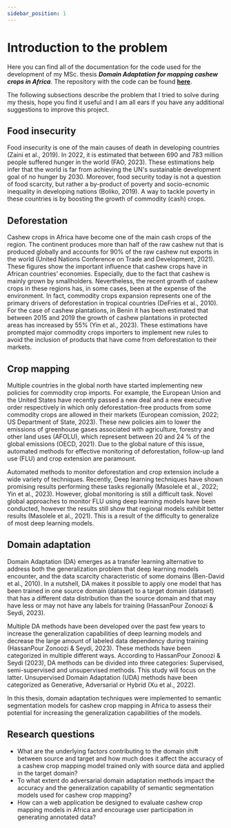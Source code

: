 ```yaml
---
sidebar_position: 1
---
```


# Introduction to the problem

Here you can find all of the documentation for the code used for the development of my MSc. thesis ***Domain Adaptation for mapping cashew crops in Africa***. The repository with the code can be found [**here**](https://github.com/mdominguezd/Thesis_model_training). 

The following subsections describe the problem that I tried to solve during my thesis, hope you find it useful and I am all ears if you have any additional suggestions to improve this project.

## Food insecurity

Food insecurity is one of the main causes of death in developing countries  (Zaini et al., 2019). In 2022, it is estimated that between 690 and 783 million people suffered hunger in the world (FAO, 2023). These estimations help infer that the world is far from achieving the UN's sustainable development goal of no hunger by 2030. Moreover, food security today is not a question of food scarcity, but rather a by-product of poverty and socio-ecnomic inequality in developing nations (Boliko, 2019). A way to tackle poverty in these countries is by boosting the growth of commodity (cash) crops.

## Deforestation

Cashew crops in Africa have become one of the main cash crops of the region. The continent produces more than half of the raw cashew nut that is produced globally and accounts for 90% of the raw cashew nut exports in the world (United Nations Conference on Trade and Development, 2021). These figures show the important influence that cashew crops have in African countries’ economies. Especially, due to the fact that cashew is mainly grown by smallholders. Nevertheless, the recent growth of cashew crops in these regions has, in some cases, been at the expense of the environment. In fact, commodity crops expansion represents one of the primary drivers of deforestation in tropical countries (DeFries et al., 2010). For the case of cashew plantations, in Benin it has been estimated that between 2015 and 2019 the growth of cashew plantations in protected areas has increased by 55% (Yin et al., 2023). These estimations have prompted major commodity crops importers to implement new rules to avoid the inclusion of products that have come from deforestation to their markets.

## Crop mapping

Multiple countries in the global north have started implementing new policies for commodity crop imports. For example, the European Union and the United States have recently passed a new deal and a new executive order respectively in which only deforestation-free products from some commodity crops are allowed in their markets (European comission, 2022; US Department of State, 2023). These new policies aim to lower the emissions of greenhouse gases associated with agriculture, forestry and other land uses (AFOLU), which represent between 20 and 24 % of the global emissions (OECD, 2021). Due to the global nature of this issue, automated methods for effective monitoring of deforestation, follow-up land use (FLU) and crop extension are paramount.

Automated methods to monitor deforestation and crop extension include a wide variety of techniques. Recently, Deep learning techniques have shown promising results performing these tasks regionally (Masolele et al., 2022; Yin et al., 2023). However, global monitoring is still a difficult task. Novel global approaches to monitor FLU using deep learning models have been conducted, however the results still show that regional models exhibit better results (Masolele et al., 2021). This is a result of the difficulty to generalize of most deep learning models.

## Domain adaptation

Domain Adaptation (DA) emerges as a transfer learning alternative to address both the generalization problem that deep learning models encounter, and the data scarcity characteristic of some domains (Ben-David et al., 2010). In a nutshell, DA makes it possible to apply one model that has been trained in one source domain (dataset) to a target domain (dataset) that has a different data distribution than the source domain and that may have less or may not have any labels for training (HassanPour Zonoozi & Seydi, 2023).

Multiple DA methods have been developed over the past few years to increase the generalization capabilities of deep learning models and decrease the large amount of labeled data dependency during training (HassanPour Zonoozi & Seydi, 2023). These methods have been categorized in multiple different ways. According to HassanPour Zonoozi & Seydi (2023), DA methods can be divided into three categories: Supervised, semi-supervised and unsupervised methods. This study will focus on the latter. Unsupervised Domain Adaptation (UDA) methods have been categorized as Generative, Adversarial or Hybrid (Xu et al., 2022).

In this thesis, domain adaptation techniques were implemented to semantic segmentation models for cashew crop mapping in Africa to assess their potential for increasing the generalization capabilities of the models.

## Research questions

* What are the underlying factors contributing to the domain shift between source and target and how much does it affect the accuracy of a cashew crop mapping model trained only with source data and applied in the target domain?
* To what extent do adversarial domain adaptation methods impact the accuracy and the generalization capability of semantic segmentation models used for cashew crop mapping?
* How can a web application be designed to evaluate cashew crop mapping models in Africa and encourage user participation in generating annotated data?


